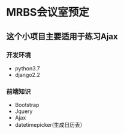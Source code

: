 # MRBS会议室预定

这个小项目主要适用于练习Ajax
----

### 开发环境

* python3.7
* django2.2

### 前端知识

* Bootstrap
* Jquery
* Ajax
* datetimepicker(生成日历表）


